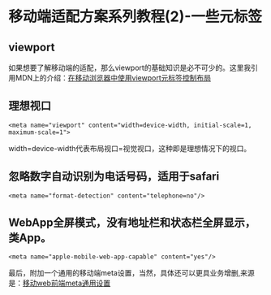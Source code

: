 # 移动端适配方案系列教程(2)-一些元标签

## viewport

如果想要了解移动端的适配，那么viewport的基础知识是必不可少的。这里我引用MDN上的介绍：[在移动浏览器中使用viewport元标签控制布局
](https://developer.mozilla.org/zh-CN/docs/Mobile/Viewport_meta_tag)

## 理想视口

```
<meta name="viewport" content="width=device-width, initial-scale=1, maximum-scale=1">
```

width=device-width代表布局视口=视觉视口，这种即是理想情况下的视口。

## 忽略数字自动识别为电话号码，适用于safari

```
<meta name="format-detection" content="telephone=no"/>
```

## WebApp全屏模式，没有地址栏和状态栏全屏显示，类App。

```
<meta name="apple-mobile-web-app-capable" content="yes"/>
```

最后，附加一个通用的移动端meta设置，当然，具体还可以更具业务增删,来源是：[移动web前端meta通用设置](https://www.maoyupeng.club/2019/05/webapp-common-meta.html)
